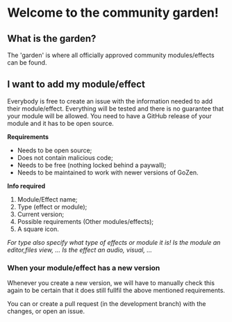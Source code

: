 # Welcome to the community garden!

## What is the garden?

The 'garden' is where all officially approved community modules/effects can be found. 

## I want to add my module/effect

Everybody is free to create an issue with the information needed to add their module/effect. Everything will be tested and there is no guarantee that your module will be allowed. You need to have a GitHub release of your module and it has to be open source.

**Requirements**

- Needs to be open source;
- Does not contain malicious code;
- Needs to be free (nothing locked behind a paywall);
- Needs to be maintained to work with newer versions of GoZen.

**Info required**

1. Module/Effect name;
1. Type (effect or module);
1. Current version;
1. Possible requirements (Other modules/effects);
1. A square icon.

*For type also specify what type of effects or module it is!*
*Is the module an editor,files view, ...*
*Is the effect an audio, visual, ...*

### When your module/effect has a new version

Whenever you create a new version, we will have to manually check this again to be certain that it does still fullfil the above mentioned requirements.

You can or create a pull request (in the development branch) with the changes, or open an issue.